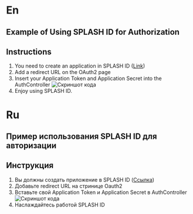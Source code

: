 # En

## Example of Using SPLASH ID for Authorization

## Instructions

1. You need to create an application in SPLASH ID ([Link](https://id.mcsplash.ru/developers/applications))
2. Add a redirect URL on the OAuth2 page
3. Insert your Application Token and Application Secret into the AuthController
   ![Скриншот кода](https://i.imgur.com/rbeBLFu.png)
4. Enjoy using SPLASH ID.

# Ru

## Пример использования SPLASH ID для авторизации

## Инструкция

1. Вы должны создать приложение в SPLASH ID ([Ссылка](https://id.mcsplash.ru/developers/applications))
2. Добавьте redirect URL на стринице Oauth2
3. Вставьте свой Application Token и Application Secret в AuthController
![Скриншот кода](https://i.imgur.com/rbeBLFu.png)
4. Наслаждайтесь работой SPLASH ID

